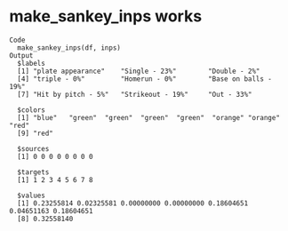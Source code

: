 # make_sankey_inps works

    Code
      make_sankey_inps(df, inps)
    Output
      $labels
      [1] "plate appearance"    "Single - 23%"        "Double - 2%"        
      [4] "triple - 0%"         "Homerun - 0%"        "Base on balls - 19%"
      [7] "Hit by pitch - 5%"   "Strikeout - 19%"     "Out - 33%"          
      
      $colors
      [1] "blue"   "green"  "green"  "green"  "green"  "orange" "orange" "red"   
      [9] "red"   
      
      $sources
      [1] 0 0 0 0 0 0 0 0
      
      $targets
      [1] 1 2 3 4 5 6 7 8
      
      $values
      [1] 0.23255814 0.02325581 0.00000000 0.00000000 0.18604651 0.04651163 0.18604651
      [8] 0.32558140
      

